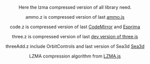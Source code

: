 <p align="center">Here the lzma compressed version of all library need.</p>

<p align="center">ammo.z is compressed version of last <a href="https://github.com/kripken/ammo.js">ammo.js</a></p>
<p align="center">code.z is compressed version of last <a href="https://codemirror.net/">CodeMirror</a> and <a href="http://esprima.org/">Esprima</a></p> 
<p align="center">three.z is compressed version of last <a href="https://github.com/mrdoob/three.js/tree/dev">dev version of three.js</a></p>
<p align="center">threeAdd.z include OrbitControls and last version of Sea3d <a href="https://github.com/sunag/sea3d">Sea3d</a></p>

<p align="center">LZMA compression algorithm from <a href="https://github.com/nmrugg/LZMA-JS">LZMA.js</a></p>